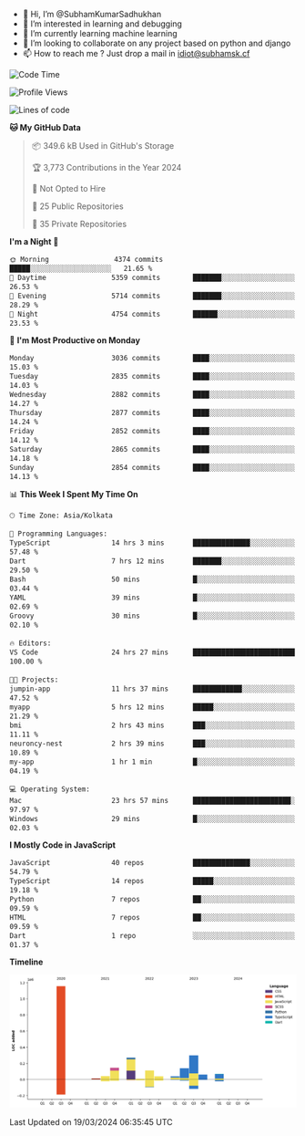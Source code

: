 - 👋 Hi, I’m @SubhamKumarSadhukhan
- 👀 I’m interested in learning and debugging
- 🌱 I’m currently learning machine learning
- 💞️ I’m looking to collaborate on any project based on python and django
- 📫 How to reach me ?
      Just drop a mail in idiot@subhamsk.cf

<!---
SubhamKumarSadhukhan/SubhamKumarSadhukhan is a ✨ special ✨ repository because its `README.md` (this file) appears on your GitHub profile.
You can click the Preview link to take a look at your changes.
--->


<!--START_SECTION:waka-->
![Code Time](http://img.shields.io/badge/Code%20Time-2%2C012%20hrs%2023%20mins-blue)

![Profile Views](http://img.shields.io/badge/Profile%20Views-7-blue)

![Lines of code](https://img.shields.io/badge/From%20Hello%20World%20I%27ve%20Written-2.4%20million%20lines%20of%20code-blue)

**🐱 My GitHub Data** 

> 📦 349.6 kB Used in GitHub's Storage 
 > 
> 🏆 3,773 Contributions in the Year 2024
 > 
> 🚫 Not Opted to Hire
 > 
> 📜 25 Public Repositories 
 > 
> 🔑 35 Private Repositories 
 > 
**I'm a Night 🦉** 

```text
🌞 Morning                4374 commits        █████░░░░░░░░░░░░░░░░░░░░   21.65 % 
🌆 Daytime                5359 commits        ███████░░░░░░░░░░░░░░░░░░   26.53 % 
🌃 Evening                5714 commits        ███████░░░░░░░░░░░░░░░░░░   28.29 % 
🌙 Night                  4754 commits        ██████░░░░░░░░░░░░░░░░░░░   23.53 % 
```
📅 **I'm Most Productive on Monday** 

```text
Monday                   3036 commits        ████░░░░░░░░░░░░░░░░░░░░░   15.03 % 
Tuesday                  2835 commits        ████░░░░░░░░░░░░░░░░░░░░░   14.03 % 
Wednesday                2882 commits        ████░░░░░░░░░░░░░░░░░░░░░   14.27 % 
Thursday                 2877 commits        ████░░░░░░░░░░░░░░░░░░░░░   14.24 % 
Friday                   2852 commits        ████░░░░░░░░░░░░░░░░░░░░░   14.12 % 
Saturday                 2865 commits        ████░░░░░░░░░░░░░░░░░░░░░   14.18 % 
Sunday                   2854 commits        ████░░░░░░░░░░░░░░░░░░░░░   14.13 % 
```


📊 **This Week I Spent My Time On** 

```text
🕑︎ Time Zone: Asia/Kolkata

💬 Programming Languages: 
TypeScript               14 hrs 3 mins       ██████████████░░░░░░░░░░░   57.48 % 
Dart                     7 hrs 12 mins       ███████░░░░░░░░░░░░░░░░░░   29.50 % 
Bash                     50 mins             █░░░░░░░░░░░░░░░░░░░░░░░░   03.44 % 
YAML                     39 mins             █░░░░░░░░░░░░░░░░░░░░░░░░   02.69 % 
Groovy                   30 mins             █░░░░░░░░░░░░░░░░░░░░░░░░   02.10 % 

🔥 Editors: 
VS Code                  24 hrs 27 mins      █████████████████████████   100.00 % 

🐱‍💻 Projects: 
jumpin-app               11 hrs 37 mins      ████████████░░░░░░░░░░░░░   47.52 % 
myapp                    5 hrs 12 mins       █████░░░░░░░░░░░░░░░░░░░░   21.29 % 
bmi                      2 hrs 43 mins       ███░░░░░░░░░░░░░░░░░░░░░░   11.11 % 
neuroncy-nest            2 hrs 39 mins       ███░░░░░░░░░░░░░░░░░░░░░░   10.89 % 
my-app                   1 hr 1 min          █░░░░░░░░░░░░░░░░░░░░░░░░   04.19 % 

💻 Operating System: 
Mac                      23 hrs 57 mins      ████████████████████████░   97.97 % 
Windows                  29 mins             █░░░░░░░░░░░░░░░░░░░░░░░░   02.03 % 
```

**I Mostly Code in JavaScript** 

```text
JavaScript               40 repos            ██████████████░░░░░░░░░░░   54.79 % 
TypeScript               14 repos            █████░░░░░░░░░░░░░░░░░░░░   19.18 % 
Python                   7 repos             ██░░░░░░░░░░░░░░░░░░░░░░░   09.59 % 
HTML                     7 repos             ██░░░░░░░░░░░░░░░░░░░░░░░   09.59 % 
Dart                     1 repo              ░░░░░░░░░░░░░░░░░░░░░░░░░   01.37 % 
```



**Timeline**

![Lines of Code chart](https://raw.githubusercontent.com/SubhamKumarSadhukhan/SubhamKumarSadhukhan/main/assets/bar_graph.png)


 Last Updated on 19/03/2024 06:35:45 UTC
<!--END_SECTION:waka-->
